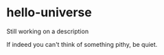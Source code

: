 # hello-universe
Still working on a description


If indeed you can't think of something pithy, be quiet.
